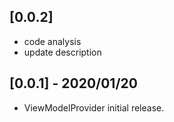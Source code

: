 ## [0.0.2]

* code analysis
* update description

## [0.0.1] - 2020/01/20

* ViewModelProvider initial release.

